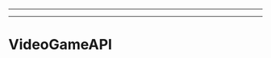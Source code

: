 -----------
----------------------------------------------------------------------------------------------------
# VideoGameAPI
